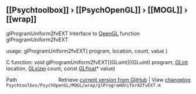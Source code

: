 ## [[Psychtoolbox]] &#8250; [[PsychOpenGL]] &#8250; [[MOGL]] &#8250; [[wrap]]

glProgramUniform2fvEXT  Interface to [OpenGL](OpenGL) function glProgramUniform2fvEXT  
  
usage:  glProgramUniform2fvEXT( program, location, count, value )  
  
C function:  void glProgramUniform2fvEXT[(GLuint]((GLuint) program, [GLint](GLint) location, [GLsizei](GLsizei) count, const [GLfloat](GLfloat)\* value)  




<div class="code_header" style="text-align:right;">
  <span style="float:left;">Path&nbsp;&nbsp;</span> <span class="counter">Retrieve <a href=
  "https://raw.github.com/Psychtoolbox-3/Psychtoolbox-3/beta/Psychtoolbox/PsychOpenGL/MOGL/wrap/glProgramUniform2fvEXT.m">current version from GitHub</a> | View <a href=
  "https://github.com/Psychtoolbox-3/Psychtoolbox-3/commits/beta/Psychtoolbox/PsychOpenGL/MOGL/wrap/glProgramUniform2fvEXT.m">changelog</a></span>
</div>
<div class="code">
  <code>Psychtoolbox/PsychOpenGL/MOGL/wrap/glProgramUniform2fvEXT.m</code>
</div>

